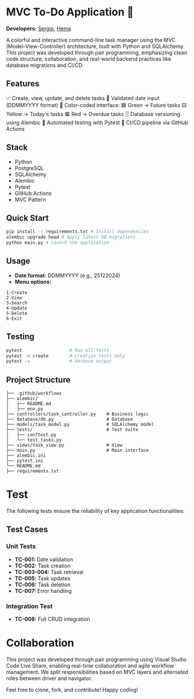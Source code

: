 # MVC To-Do Application 📝

**Developers:** [Sergio](https://github.com/sergio-jorquera), [Hema](https://github.com/void-craft)

A colorful and interactive command-line task manager using the MVC (Model-View-Controller) architecture, built with Python and SQLAlchemy. This project was developed through pair programming, emphasizing clean code structure, collaboration, and real-world backend practices like database migrations and CI/CD.
  
## Features
✅ Create, view, update, and delete tasks
📅 Validated date input (DDMMYYYY format)
🎨 Color-coded interface:
  🟩 Green → Future tasks
  🟨 Yellow → Today's tasks
  🟥 Red → Overdue tasks
🗄️ Database versioning using Alembic
🧪 Automated testing with Pytest
🔄 CI/CD pipeline via GitHub Actions



## Stack
- Python
- PostgreSQL
- SQLAlchemy
- Alembic
- Pytest
- GitHub Actions
- MVC Pattern
  
## Quick Start
```bash
pip install -r requirements.txt # Install dependencies
alembic upgrade head # Apply latest DB migrations
python main.py # Launch the application
```

## Usage
- **Date format:** DDMMYYYY (e.g., 25122024)
- **Menu options:**
```
1-Create
2-View
3-Search
4-Update
5-Delete
6-Exit
```
## Testing
```bash
pytest                  # Run all tests
pytest -m create        # Creation tests only
pytest -v               # Verbose output
```

## Project Structure
```
├── .github/workflows
├── alembic/
│   ├── README.md
│   ├── env.py
├── controllers/task_controller.py    # Business logic
├── database/db.py                    # Database
├── models/task_model.py              # SQLAlchemy model
├── tests/                            # Test suite
│   ├── conftest.py
│   └── test_tasks.py
├── views/task_view.py                # View
├── main.py                           # Main interface
├── alembic.ini
├── pytest.ini
└── README.md
├── requirements.txt
```
# Test
The following tests ensure the reliability of key application functionalities:

## Test Cases
### Unit Tests
- **TC-001:** Date validation
- **TC-002:** Task creation
- **TC-003-004:** Task retrieval
- **TC-005:** Task updates
- **TC-006:** Task deletion
- **TC-007:** Error handling
### Integration Test
- **TC-008:** Full CRUD integration

# Collaboration
This project was developed through pair programming using Visual Studio Code Live Share, enabling real-time collaboration and agile workflow management. We split responsibilities based on MVC layers and alternated roles between driver and navigator.

Feel free to clone, fork, and contribute!
Happy coding!
